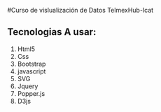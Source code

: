 #Curso de vislualización de Datos TelmexHub-Icat


## Tecnologias A usar:

1.  Html5
2.  Css
3.  Bootstrap
4. javascript
5. SVG
6. Jquery
7. Popper.js
8. D3js
